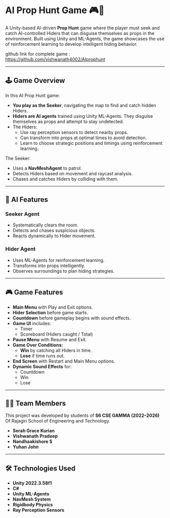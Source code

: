 # AI Prop Hunt Game 🎮🧠

A Unity-based AI-driven **Prop Hunt** game where the player must seek and catch AI-controlled Hiders that can disguise themselves as props in the environment. Built using Unity and ML-Agents, the game showcases the use of reinforcement learning to develop intelligent hiding behavior.

github link for complete game : https://github.com/vishwanath4002/AIprophunt

---

## 🕹️ Game Overview

In this AI Prop Hunt game:

- **You play as the Seeker**, navigating the map to find and catch hidden Hiders.
- **Hiders are AI agents** trained using Unity ML-Agents. They disguise themselves as props and attempt to stay undetected.
- The Hiders:
  - Use ray perception sensors to detect nearby props.
  - Can transform into props at optimal times to avoid detection.
  - Learn to choose strategic positions and timings using reinforcement learning.

The Seeker:
- Uses a **NavMeshAgent** to patrol.
- Detects Hiders based on movement and raycast analysis.
- Chases and catches Hiders by colliding with them.

---

## 🧠 AI Features

### Seeker Agent
- Systematically clears the room.
- Detects and chases suspicious objects.
- Reacts dynamically to Hider movement.

### Hider Agent
- Uses ML-Agents for reinforcement learning.
- Transforms into props intelligently.
- Observes surroundings to plan hiding strategies.

---

## 🎮 Game Features

- **Main Menu** with Play and Exit options.
- **Hider Selection** before game starts.
- **Countdown** before gameplay begins with sound effects.
- **Game UI** includes:
  - Timer
  - Scoreboard (Hiders caught / Total)
- **Pause Menu** with Resume and Exit.
- **Game Over Conditions:**
  - **Win** by catching all Hiders in time.
  - **Lose** if time runs out.
- **End Screen** with Restart and Main Menu options.
- **Dynamic Sound Effects** for:
  - Countdown
  - Win
  - Lose

---

## 🧑‍💻 Team Members

This project was developed by students of **S6 CSE GAMMA (2022–2026)** Of Rajagiri School of Engineering and Technology.

- **Serah Grace Kurian**
- **Vishwanath Pradeep**
- **Nandhaakishore S**
- **Yuhan John**

---

## 🛠️ Technologies Used

- **Unity 2022.3.58f1**
- **C#**
- **Unity ML-Agents**
- **NavMesh System**
- **Rigidbody Physics**
- **Ray Perception Sensors**
